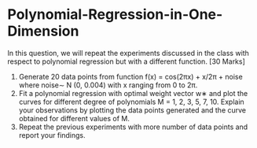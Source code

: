 # Polynomial-Regression-in-One-Dimension

In this question, we will repeat the experiments discussed in the class with respect to polynomial regression but with a different function. [30 Marks]
1. Generate 20 data points from function f(x) = cos(2πx) + x/2π + noise where noise∼ N (0, 0.004) with x ranging from 0 to 2π.
2. Fit a polynomial regression with optimal weight vector w∗ and plot the curves for different degree of polynomials M = 1, 2, 3, 5, 7, 10. Explain your observations by plotting the data points generated and the curve obtained for different values of M.
3. Repeat the previous experiments with more number of data points and report your findings.
